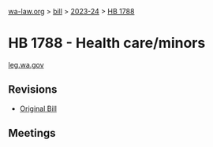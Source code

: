[wa-law.org](/) > [bill](/bill/) > [2023-24](/bill/2023-24/) > [HB 1788](/bill/2023-24/hb/1788/)

# HB 1788 - Health care/minors
[leg.wa.gov](https://app.leg.wa.gov/billsummary?BillNumber=1788&Year=2023&Initiative=false)

## Revisions
* [Original Bill](1/)

## Meetings